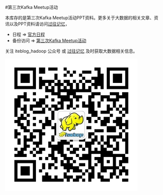 #第三次Kafka Meetup活动

本库存的是第三次Kafka Meetup活动PPT资料。更多关于大数据的相关文章、资讯以及PPT资料请访问[过往记忆](https://www.iteblog.com)，

- 日程 => [官方日程](https://www.meetup.com/de-DE/Beijing-Kafka-Meetup/events/238136716/)
- 备份访问 => [第三次Kafka Meetup活动](http://mp.weixin.qq.com/s/k0kW9mNLHkns39SGC3dzlg)

关注 iteblog_hadoop 公众号 或 [过往记忆](https://www.iteblog.com) 及时获取大数据相关信息。

![第三次Kafka Meetup活动](resources/iteblog_hadoop.jpg)

